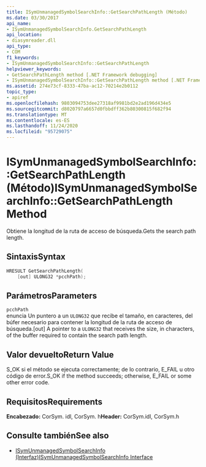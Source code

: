 ```yaml
---
title: ISymUnmanagedSymbolSearchInfo::GetSearchPathLength (Método)
ms.date: 03/30/2017
api_name:
- ISymUnmanagedSymbolSearchInfo.GetSearchPathLength
api_location:
- diasymreader.dll
api_type:
- COM
f1_keywords:
- ISymUnmanagedSymbolSearchInfo::GetSearchPathLength
helpviewer_keywords:
- GetSearchPathLength method [.NET Framework debugging]
- ISymUnmanagedSymbolSearchInfo::GetSearchPathLength method [.NET Framework debugging]
ms.assetid: 274e73cf-8333-47ba-ac12-70214e2b0112
topic_type:
- apiref
ms.openlocfilehash: 9803094753dee27318af9981bd2e2ad196d434e5
ms.sourcegitcommit: d8020797a6657d0fbbdff362b80300815f682f94
ms.translationtype: MT
ms.contentlocale: es-ES
ms.lasthandoff: 11/24/2020
ms.locfileid: "95729075"
---
```

# <a name="isymunmanagedsymbolsearchinfogetsearchpathlength-method"></a><span data-ttu-id="8c052-102">ISymUnmanagedSymbolSearchInfo::GetSearchPathLength (Método)</span><span class="sxs-lookup"><span data-stu-id="8c052-102">ISymUnmanagedSymbolSearchInfo::GetSearchPathLength Method</span></span>

<span data-ttu-id="8c052-103">Obtiene la longitud de la ruta de acceso de búsqueda.</span><span class="sxs-lookup"><span data-stu-id="8c052-103">Gets the search path length.</span></span>  
  
## <a name="syntax"></a><span data-ttu-id="8c052-104">Sintaxis</span><span class="sxs-lookup"><span data-stu-id="8c052-104">Syntax</span></span>  
  
```cpp  
HRESULT GetSearchPathLength(  
    [out] ULONG32 *pcchPath);  
```  
  
## <a name="parameters"></a><span data-ttu-id="8c052-105">Parámetros</span><span class="sxs-lookup"><span data-stu-id="8c052-105">Parameters</span></span>  

 `pcchPath`  
 <span data-ttu-id="8c052-106">enuncia Un puntero a un `ULONG32` que recibe el tamaño, en caracteres, del búfer necesario para contener la longitud de la ruta de acceso de búsqueda.</span><span class="sxs-lookup"><span data-stu-id="8c052-106">[out] A pointer to a `ULONG32` that receives the size, in characters, of the buffer required to contain the search path length.</span></span>  
  
## <a name="return-value"></a><span data-ttu-id="8c052-107">Valor devuelto</span><span class="sxs-lookup"><span data-stu-id="8c052-107">Return Value</span></span>  

 <span data-ttu-id="8c052-108">S_OK si el método se ejecuta correctamente; de lo contrario, E_FAIL u otro código de error.</span><span class="sxs-lookup"><span data-stu-id="8c052-108">S_OK if the method succeeds; otherwise, E_FAIL or some other error code.</span></span>  
  
## <a name="requirements"></a><span data-ttu-id="8c052-109">Requisitos</span><span class="sxs-lookup"><span data-stu-id="8c052-109">Requirements</span></span>  

 <span data-ttu-id="8c052-110">**Encabezado:** CorSym. idl, CorSym. h</span><span class="sxs-lookup"><span data-stu-id="8c052-110">**Header:** CorSym.idl, CorSym.h</span></span>  
  
## <a name="see-also"></a><span data-ttu-id="8c052-111">Consulte también</span><span class="sxs-lookup"><span data-stu-id="8c052-111">See also</span></span>

- [<span data-ttu-id="8c052-112">ISymUnmanagedSymbolSearchInfo (Interfaz)</span><span class="sxs-lookup"><span data-stu-id="8c052-112">ISymUnmanagedSymbolSearchInfo Interface</span></span>](isymunmanagedsymbolsearchinfo-interface.md)
